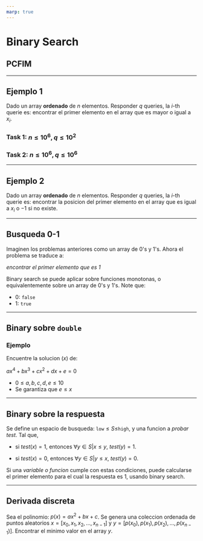 ```yaml
---
marp: true
---
```


# Binary Search
## PCFIM

------------

## Ejemplo 1

Dado un array **ordenado** de $n$ elementos. Responder $q$ queries, la $i$-th querie es: encontrar el primer elemento en el array que es mayor o igual a $x_{i}$.

### Task 1: $n \leq 10^{6}, q \leq 10^{2}$
### Task 2: $n \leq 10^{6}, q \leq 10^{6}$

------------

## Ejemplo 2

Dado un array **ordenado** de $n$ elementos. Responder $q$ queries, la $i$-th querie es: encontrar la posicion del primer elemento en el array que es igual a $x_{i}$ o $-1$ si no existe.

--------------

## Busqueda 0-1

Imaginen los problemas anteriores como un array de $0$'s y $1$'s. Ahora el problema se traduce a:

*encontrar el primer elemento que es 1*

Binary search se puede aplicar sobre funciones monotonas, o equivalentemente sobre un array de $0$'s y $1$'s. Note que:

- $0$: `false`
- $1$: `true`

-------------

## Binary sobre `double`

### Ejemplo

Encuentre la solucion ($x$) de:

$ax^{4} + bx^{3} + cx^{2} + dx + e = 0$

- $0 \leq a, b, c, d, e \leq 10$
- Se garantiza que $e \leq x$

-----------

## Binary sobre la respuesta

Se define un espacio de busqueda: `low`$\leq S \leq$`high`, y una funcion a *probar* $test$. Tal que, 

- si $test(x) = 1$, entonces $\forall y \in S\big \vert x\leq y$, $test(y)=1$.

- si $test(x) = 0$, entonces $\forall y \in S\big \vert y\leq x$, $test(y)=0$.

Si una *variable o funcion* cumple con estas condiciones, puede calcularse el primer elemento para el cual la respuesta es 1, usando binary search.

-------------

## Derivada discreta

Sea el polinomio: $p(x) = ax^2 + bx + c$. Se genera una coleccion ordenada de puntos aleatorios $x = [x_{0}, x_{1}, x_{2}, \ldots, x_{n-1}]$ y $y = [p(x_{0}), p(x_{1}), p(x_{2}), \ldots, p(x_{n-1})]$. Encontrar el minimo valor en el array $y$.